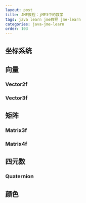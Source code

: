 ```yaml
---
layout: post
title: JME教程：jME3中的数学
tags: java learn jme教程 jme-learn
categories: java-jme-learn
order: 103
---
```


## 坐标系统

## 向量

### Vector2f

### Vector3f

## 矩阵

### Matrix3f

### Matrix4f

## 四元数

### Quaternion

## 颜色


